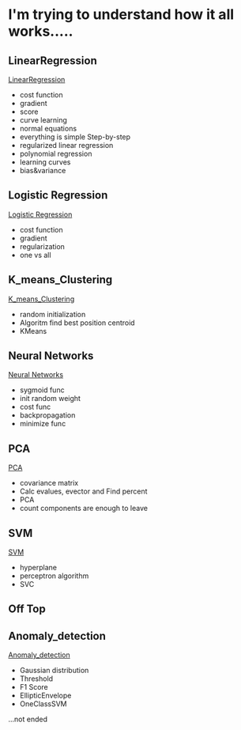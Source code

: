 # I'm trying to understand how it all works.....

## LinearRegression
[LinearRegression](https://nbviewer.jupyter.org/github.com/beifa/ML-models/blob/master/Linear_regression.ipynb)
- cost function
- gradient
- score
- curve learning 
- normal equations
- everything is simple Step-by-step
- regularized linear regression
- polynomial regression
- learning curves
- bias&variance

## Logistic Regression
[Logistic Regression](https://nbviewer.jupyter.org/github.com/beifa/ML-models/blob/master/Logistic_Regression.ipynb)
- cost function
- gradient
- regularization
- one vs all

## K_means_Clustering
[K_means_Clustering](https://nbviewer.jupyter.org/github.com/beifa/ML-models/blob/master/K_means_Clustering.ipynb)
- random initialization
- Algoritm find best position centroid
- KMeans

## Neural Networks
[Neural Networks](https://nbviewer.jupyter.org/github.com/beifa/ML-models/blob/master/Neural_Networks.ipynb)
- sygmoid func
- init random weight
- cost func
- backpropagation
- minimize func

## PCA
[PCA](https://nbviewer.jupyter.org/github/beifa/ML-models/blob/master/PCA%26Numpy%26Sklearn.ipynb)
- covariance matrix
- Calc evalues, evector and Find percent
- PCA
- count components are enough to leave

## SVM
[SVM](https://nbviewer.jupyter.org/github.com/beifa/ML-models/blob/master/svm.ipynb)
- hyperplane
- perceptron algorithm
- SVC

## Off Top

## Anomaly_detection
[Anomaly_detection](https://nbviewer.jupyter.org/github.com/beifa/ML-models/blob/master/Anomaly_detection.ipynb)
- Gaussian distribution
- Threshold
- F1 Score
- EllipticEnvelope
- OneClassSVM

...not ended
